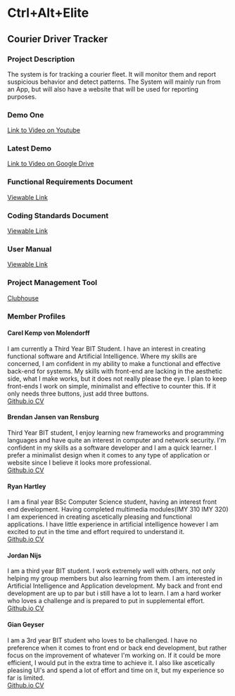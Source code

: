 # Ctrl+Alt+Elite
## Courier Driver Tracker
### Project Description
The system is for tracking a courier fleet. It will monitor them and report suspicious behavior and detect patterns. The System will mainly run from an App, but will also have a website that will be used for reporting purposes. 
### Demo One
[Link to Video on Youtube](https://youtu.be/3eAq-aJkn40)
### Latest Demo
[Link to Video on Google Drive](https://drive.google.com/file/d/16d59JDQPIuUwE9LoyA8EPGkKK0BDIXZN/view?usp=sharing)
### Functional Requirements Document
[Viewable Link](https://www.overleaf.com/read/scbvxcvmwpzd)
### Coding Standards Document
[Viewable Link](https://www.overleaf.com/read/sxyjnxkhdmvf)
### User Manual
[Viewable Link](https://www.overleaf.com/read/sxyjnxkhdmvf)
### Project Management Tool
[Clubhouse](https://app.clubhouse.io/ctraltelite/stories/space/24/everything)
### Member Profiles
#### Carel Kemp von Molendorff
I am currently a Third Year BIT Student. I have an interest in creating functional software and
Artificial Intelligence. Where my skills are concerned, I am confident in my ability to make a functional and effective back-end for systems. My skills with front-end are lacking in the aesthetic side, what I make works, but it does not really please the eye. I plan to keep front-ends I work on simple, minimalist and effective to counter this. If it only needs three buttons, just add three buttons.  
[Github.io CV](https://carelkemp.github.io/)
#### Brendan Jansen van Rensburg
Third Year BIT student, I enjoy learning new frameworks and programming languages and have
quite an interest in computer and network security. I'm confident in my skills as a software developer and I am a quick learner. I prefer a minimalist design when it comes to any type of application or website since I believe it looks more professional.  
[Github.io CV](https://brendanjvr.github.io/)
#### Ryan Hartley
I am a final year BSc Computer Science student, having an interest front end development. Having
completed multimedia modules(IMY 310 IMY 320) I am experienced in creating ascetically pleasing and
functional applications. I have little experience in artificial intelligence however I am excited to put in the time and effort required to understand it.  
[Github.io CV](https://ryanh08.github.io/)
#### Jordan Nijs
I am a third year BIT student. I work extremely well with others, not only helping my group
members but also learning from them. I am interested in Artificial Intelligence and Application development. My back and front end development are up to par but i still have a lot to learn. I am a hard worker who loves a challenge and is prepared to put in supplemental effort.  
[Github.io CV](https://JordanNijs.github.io/)
#### Gian Geyser
I am a 3rd year BIT student who loves to be challenged. I have no preference when it comes to front
end or back end development, but rather focus on the improvement of whatever I'm working on. If it could be
more efficient, I would put in the extra time to achieve it. I also like ascetically pleasing UI's and spend a lot of effort and time on it, but my experience so far is limited.  
[Github.io CV](https://giangeyser.github.io/)
